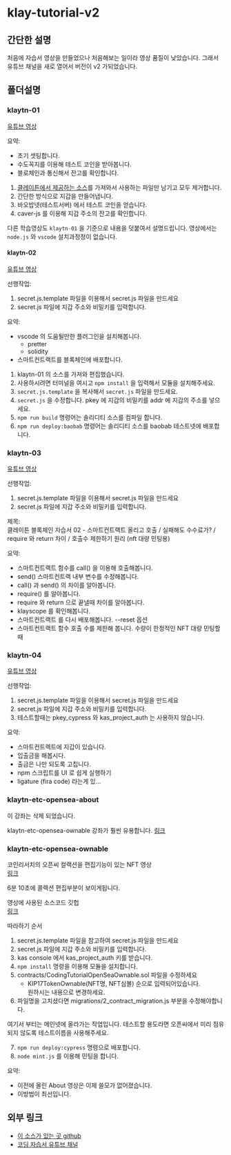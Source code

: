 # klay-tutorial-v2

## 간단한 설명

처음에 자습서 영상을 만들었으나 처음해보는 일이라 영상 품질이 낮았습니다. 그래서 유튜브 채널을 새로 열어서 버전이 v2 가되었습니다.

## 폴더설명

### klaytn-01

[유튜브 영상](https://www.youtube.com/watch?v=slkgcQCXEq4)

요약:

- 초기 셋팅합니다.
- 수도꼭지를 이용해 테스트 코인을 받아봅니다.
- 블로체인과 통신해서 잔고를 확인합니다.

1. [클레이튼에서 제공하는 소스](https://github.com/klaytn/klaytn-contracts)를
   가져와서 사용하는 파일만 남기고 모두 제거합니다.
2. 간단한 방식으로 지갑을 만들어냅니다.
3. 바오밥넷(테스트서버) 에서 테스트 코인을 얻습니다.
4. caver-js 를 이용해 지갑 주소의 잔고를 확인합니다.

다른 학습영상도 `klaytn-01` 을 기준으로 내용을 덧붙여서 설명드립니다.
영상에서는 `node.js` 와 `vscode` 설치과정정이 없습니다.

#### klaytn-02

[유튜브 영상](https://youtu.be/vpKJtg4cLRA)

선행작업:

1. secret.js.template 파일을 이용해서 secret.js 파일을 만드세요
2. secret.js 파일에 지갑 주소와 비밀키를 입력합니다.

요약:

- vscode 의 도움될만한 플러그인을 설치해봅니다.
  - pretter
  - solidity
- 스마트컨트랙트를 블록체인에 배포합니다.

1. klaytn-01 의 소스를 가져와 편집했습니다.
2. 사용하시려면 터미널을 여시고 `npm install` 을 입력해서 모듈을 설치해주세요.
3. `secret.js.template` 을 복사해서 `secret.js` 파일을 만드세요.
4. `secret.js` 을 수정합니다. pkey 에 지갑의 비밀키를 addr 에 지갑의 주소를 넣으세요.
5. `npm run build` 명령어는 솔리디티 소스를 컴파일 합니다.
6. `npm run deploy:baobab` 명령어는 솔리디티 소스를 baobab 테스트넷에 배포합니다.

### klaytn-03

[유튜브 영상](https://youtu.be/2cl8GFFQ4Y8)

선행작업:

1. secret.js.template 파일을 이용해서 secret.js 파일을 만드세요
2. secret.js 파일에 지갑 주소와 비밀키를 입력합니다.

제목:  
클레이튼 블록체인 자습서 02 - 스마트컨트랙트 올리고 호출 / 실패해도 수수료가? / require 와 return 차이 / 호출수 제한하기 원리 (nft 대량 민팅용)

요약:

- 스마트컨트랙트 함수를 call() 을 이용해 호출해봅니다.
- send() 스마트컨트랙 내부 변수를 수정해봅니다.
- call() 과 send() 의 차이를 알아봅니다.
- require() 를 알아봅니다.
- require 와 return 으로 끝낼때 차이를 알아봅니다.
- klayscope 를 확인해봅니다.
- 스마트컨트랙트 를 다시 배포해봅니다. --reset 옵션
- 스마트컨트랙트 함수 호출 수를 제한해 봅니다. 수량이 한정적인 NFT 대량 민팅할때

### klaytn-04

[유튜브 영상](https://www.youtube.com/watch?v=bE3R9SJNWiw)

선행작업:

1. secret.js.template 파일을 이용해서 secret.js 파일을 만드세요
2. secret.js 파일에 지갑 주소와 비밀키를 입력합니다.
3. 테스트할때는 pkey_cypress 와 kas_project_auth 는 사용하지 않습니다.

요약:

- 스마트컨트렉트에 지갑이 있습니다.
- 입출금을 해봅시다.
- 출금은 나만 되도록 고칩니다.
- npm 스크립트를 UI 로 쉽게 실행하기
- ligature (fira code) 라는게 있...

### klaytn-etc-opensea-about

이 강좌는 삭제 되었습니다.

klaytn-etc-opensea-ownable 강좌가 훨씬 유용합니다.
[링크](https://www.youtube.com/watch?v=J2kdqKOEd-0)

### klaytn-etc-opensea-ownable

코인리서치의 오픈씨 컬랙션을 편집기능이 있는 NFT 영상  
[링크](https://www.youtube.com/watch?v=J2kdqKOEd-0)

6분 10초에 콜렉션 편집부분이 보이게됩니다.

영상에 사용된 소스코드 깃헙  
[링크](https://github.com/coinResearch2021/nfttutorial)

따라하기 순서

1. secret.js.template 파일을 참고하여 secret.js 파일을 만드세요
2. secret.js 파일에 지갑 주소와 비밀키를 입력합니다.
3. kas console 에서 kas_project_auth 키를 받습니다.
4. `npm install` 명령을 이용해 모듈을 설치합니다.
5. contracts/CodingTutorialOpenSeaOwnable.sol 파일을 수정하세요
   - KIP17TokenOwnable(NFT명, NFT심볼) 순으로 입력되어있습니다.  
     원하시는 내용으로 변경하세요.
6. 파일명을 고치셨다면 migrations/2_contract_migration.js 부분을 수정해야합니다.

여기서 부터는 메인넷에 올라가는 작업입니다.
테스트할 용도라면 오픈씨에서 미리 점유되지 않도록
테스트이름을 사용해주세요.

7. `npm run deploy:cypress` 명령으로 배포합니다.
8. `node mint.js` 를 이용해 민팅을 합니다.

요약:

- 이전에 올린 About 영상은 이제 쓸모가 없어졌습니다.
- 이방법이 최선입니다.

## 외부 링크

- [이 소스가 있는 곳 github](https://github.com/GoToTheMetaverse/klay-tutorial-v2)
- [코딩 자습서 유튜브 채널](https://www.youtube.com/channel/UCj8eNn2MxSUB1wf5y6FR1WQ)
